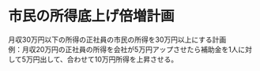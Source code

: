# 市民の所得底上げ倍増計画
月収30万円以下の所得の正社員の市民の所得を30万円以上にする計画  
例：月収20万円の正社員の所得を会社が5万円アップさせたら補助金を1人に対して5万円出して、合わせて10万円所得を上昇させる。